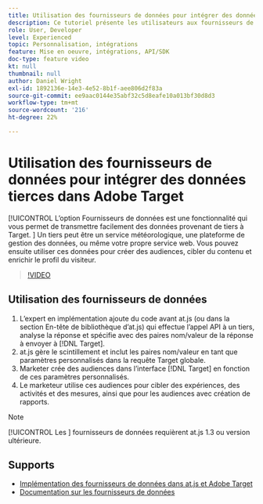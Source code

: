 ```yaml
---
title: Utilisation des fournisseurs de données pour intégrer des données tierces
description: Ce tutoriel présente les utilisateurs aux fournisseurs de données. Découvrez comment utiliser la fonctionnalité Fournisseurs de données pour transmettre facilement des données provenant de tiers à Adobe Target.
role: User, Developer
level: Experienced
topic: Personnalisation, intégrations
feature: Mise en oeuvre, intégrations, API/SDK
doc-type: feature video
kt: null
thumbnail: null
author: Daniel Wright
exl-id: 1892136e-14e3-4e52-8b1f-aee806d2f83a
source-git-commit: ee9aac0144e35abf32c5d8eafe10a013bf30d8d3
workflow-type: tm+mt
source-wordcount: '216'
ht-degree: 22%

---
```


# Utilisation des fournisseurs de données pour intégrer des données tierces dans Adobe Target

[!UICONTROL L’option Fournisseurs de données est une fonctionnalité qui vous permet de transmettre facilement des données provenant de tiers à Target.  ]  Un tiers peut être un service météorologique, une plateforme de gestion des données, ou même votre propre service web. Vous pouvez ensuite utiliser ces données pour créer des audiences, cibler du contenu et enrichir le profil du visiteur.

>[!VIDEO](https://video.tv.adobe.com/v/22349/?quality=12)

## Utilisation des fournisseurs de données

1. L’expert en implémentation ajoute du code avant at.js (ou dans la section En-tête de bibliothèque d’at.js) qui effectue l’appel API à un tiers, analyse la réponse et spécifie avec des paires nom/valeur de la réponse à envoyer à [!DNL Target].
1. at.js gère le scintillement et inclut les paires nom/valeur en tant que paramètres personnalisés dans la requête Target globale.
1. Marketer crée des audiences dans l’interface [!DNL Target] en fonction de ces paramètres personnalisés.
1. Le marketeur utilise ces audiences pour cibler des expériences, des activités et des mesures, ainsi que pour les audiences avec création de rapports.

>[!NOTE]
>
>[!UICONTROL Les ] fournisseurs de données requièrent at.js 1.3 ou version ultérieure.

## Supports

* [Implémentation des fournisseurs de données dans at.js et Adobe Target](implement-data-providers-to-integrate-third-party-data.md)
* [Documentation sur les fournisseurs de données](https://docs.adobe.com/content/help/en/target/using/implement-target/client-side/functions-overview/targetgobalsettings.html#data-providers)

